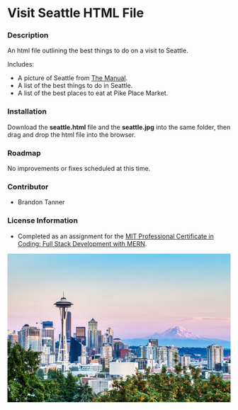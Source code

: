# Visit Seattle HTML File

### Description

An html file outlining the best things to do on a visit to Seattle.

Includes:

- A picture of Seattle from [The Manual](https://www.themanual.com/travel/seattle-travel-guide/).
- A list of the best things to do in Seattle.
- A list of the best places to eat at Pike Place Market.

### Installation

Download the **seattle.html** file and the **seattle.jpg** into the same folder, then drag and drop the html file into the browser.

### Roadmap

No improvements or fixes scheduled at this time.

### Contributor

- Brandon Tanner

### License Information
- Completed as an assignment for the [MIT Professional Certificate in Coding: Full Stack Development with MERN](https://executive-ed.xpro.mit.edu/professional-certificate-coding?utm_source=Google&utm_medium=c&utm_term=mit%20coding&utm_location=1027726&utm_campaign=B-365D_US_GG_SE_PCC_Brand&utm_content=MIT-Coding___School_Duration&gclid=Cj0KCQiAweaNBhDEARIsAJ5hwbe5iGViYiDsRYlBGKAHHLbH-GiiJ16dKOBbV7tvosiu9UTfbS7tAygaAkW1EALw_wcB).

![Amazing view of Seattle and Mt. Rainier](seattle.jpg)
